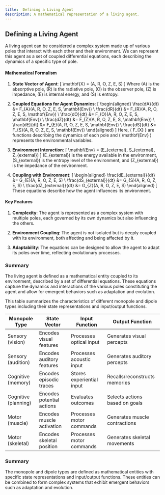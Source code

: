 ```yaml
---
title:  Defining a Living Agent
description: A mathematical representation of a living agent.
---
```

## Defining a Living Agent

A living agent can be considered a complex system made up of various poles that interact with each other and their environment. We can represent this agent as a set of coupled differential equations, each describing the dynamics of a specific type of pole.

#### Mathematical Formalism

1. **State Vector of Agent**:
   \[ \mathbf{X} = (A, R, O, Z, E, S) \]
   Where \(A\) is the absorptive pole, \(R\) is the radiative pole, \(O\) is the observer pole, \(Z\) is impedance, \(E\) is internal energy, and \(S\) is entropy.

2. **Coupled Equations for Agent Dynamics**:
   \[
   \begin{aligned}
   \frac{dA}{dt} &= F_{A}(A, R, O, Z, E, S, \mathbf{Env}) \\
   \frac{dR}{dt} &= F_{R}(A, R, O, Z, E, S, \mathbf{Env}) \\
   \frac{dO}{dt} &= F_{O}(A, R, O, Z, E, S, \mathbf{Env}) \\
   \frac{dZ}{dt} &= F_{Z}(A, R, O, Z, E, S, \mathbf{Env}) \\
   \frac{dE}{dt} &= F_{E}(A, R, O, Z, E, S, \mathbf{Env}) \\
   \frac{dS}{dt} &= F_{S}(A, R, O, Z, E, S, \mathbf{Env})
   \end{aligned}
   \]
   Here, \( F_{X} \) are functions describing the dynamics of each pole and \( \mathbf{Env} \) represents the environmental variables.

3. **Environment Interaction**:
   \[ \mathbf{Env} = (E_{external}, S_{external}, Z_{external}) \]
   \(E_{external}\) is the energy available in the environment, \(S_{external}\) is the entropy level of the environment, and \(Z_{external}\) is the impedance of the environment.

4. **Coupling with Environment**:
   \[
   \begin{aligned}
   \frac{dE_{external}}{dt} &= G_{E}(A, R, O, Z, E, S) \\
   \frac{dS_{external}}{dt} &= G_{S}(A, R, O, Z, E, S) \\
   \frac{dZ_{external}}{dt} &= G_{Z}(A, R, O, Z, E, S)
   \end{aligned}
   \]
   These equations describe how the agent influences its environment.

#### Key Features

1. **Complexity**: The agent is represented as a complex system with multiple poles, each governed by its own dynamics but also influencing the others.
  
2. **Environment Coupling**: The agent is not isolated but is deeply coupled with its environment, both affecting and being affected by it.

3. **Adaptability**: The equations can be designed to allow the agent to adapt its poles over time, reflecting evolutionary processes.

### Summary

The living agent is defined as a mathematical entity coupled to its environment, described by a set of differential equations. These equations capture the dynamics and interactions of the various poles constituting the agent and allow for emergent behaviors such as adaptation and evolution.

This table summarizes the characteristics of different monopole and dipole types including their state representations and input/output functions.

Monopole Type  | State Vector | Input Function | Output Function
---------------|--------------|----------------|----------------
Sensory (vision) | Encodes visual features | Processes optical input | Generates visual percepts
Sensory (audition) | Encodes auditory features | Processes acoustic input | Generates auditory percepts
Cognitive (memory) | Encodes episodic traces | Stores experiential input | Recalls/reconstructs memories
Cognitive (planning) | Encodes potential actions | Evaluates outcomes | Selects actions based on goals
Motor (muscle) | Encodes muscle activation | Processes motor commands | Generates muscle contractions
Motor (skeletal) | Encodes skeletal position | Processes motor commands | Generates skeletal movements

### Summary

The monopole and dipole types are defined as mathematical entities with specific state representations and input/output functions. These entities can be combined to form complex systems that exhibit emergent behaviors such as adaptation and evolution.
